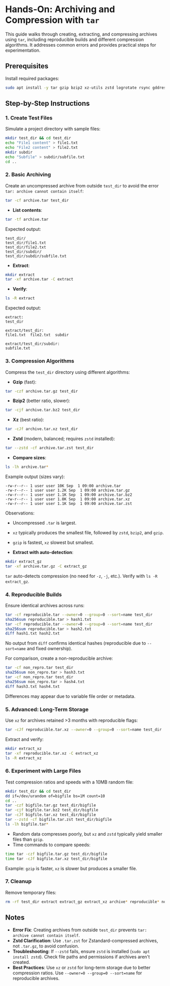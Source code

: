 # Hands-On: Archiving and Compression with `tar`

This guide walks through creating, extracting, and compressing archives using `tar`, including reproducible builds and different compression algorithms. It addresses common errors and provides practical steps for experimentation.

## Prerequisites
Install required packages:
```bash
sudo apt install -y tar gzip bzip2 xz-utils zstd logrotate rsync gddrescue testdisk extundelete e2fsprogs xfsprogs lvm2
```

## Step-by-Step Instructions

### 1. Create Test Files
Simulate a project directory with sample files:
```bash
mkdir test_dir && cd test_dir
echo "File1 content" > file1.txt
echo "File2 content" > file2.txt
mkdir subdir
echo "Subfile" > subdir/subfile.txt
cd ..
```

### 2. Basic Archiving
Create an uncompressed archive from outside `test_dir` to avoid the error `tar: archive cannot contain itself`:
```bash
tar -cf archive.tar test_dir
```
- **List contents**:
```bash
tar -tf archive.tar
```
  Expected output:
  ```
  test_dir/
  test_dir/file1.txt
  test_dir/file2.txt
  test_dir/subdir/
  test_dir/subdir/subfile.txt
  ```
- **Extract**:
```bash
mkdir extract
tar -xf archive.tar -C extract
```
- **Verify**:
```bash
ls -R extract
```
  Expected output:
  ```
  extract:
  test_dir

  extract/test_dir:
  file1.txt  file2.txt  subdir

  extract/test_dir/subdir:
  subfile.txt
  ```

### 3. Compression Algorithms
Compress the `test_dir` directory using different algorithms:
- **Gzip** (fast):
```bash
tar -czf archive.tar.gz test_dir
```
- **Bzip2** (better ratio, slower):
```bash
tar -cjf archive.tar.bz2 test_dir
```
- **Xz** (best ratio):
```bash
tar -cJf archive.tar.xz test_dir
```
- **Zstd** (modern, balanced; requires `zstd` installed):
```bash
tar --zstd -cf archive.tar.zst test_dir
```
- **Compare sizes**:
```bash
ls -lh archive.tar*
```
  Example output (sizes vary):
  ```
  -rw-r--r-- 1 user user 10K Sep  1 09:00 archive.tar
  -rw-r--r-- 1 user user 1.2K Sep  1 09:00 archive.tar.gz
  -rw-r--r-- 1 user user 1.1K Sep  1 09:00 archive.tar.bz2
  -rw-r--r-- 1 user user 1.0K Sep  1 09:00 archive.tar.xz
  -rw-r--r-- 1 user user 1.1K Sep  1 09:00 archive.tar.zst
  ```
  Observations:
  - Uncompressed `.tar` is largest.
  - `xz` typically produces the smallest file, followed by `zstd`, `bzip2`, and `gzip`.
  - `gzip` is fastest, `xz` slowest but smallest.

- **Extract with auto-detection**:
```bash
mkdir extract_gz
tar -xf archive.tar.gz -C extract_gz
```
  `tar` auto-detects compression (no need for `-z`, `-j`, etc.). Verify with `ls -R extract_gz`.

### 4. Reproducible Builds
Ensure identical archives across runs:
```bash
tar -cf reproducible.tar --owner=0 --group=0 --sort=name test_dir
sha256sum reproducible.tar > hash1.txt
tar -cf reproducible.tar --owner=0 --group=0 --sort=name test_dir
sha256sum reproducible.tar > hash2.txt
diff hash1.txt hash2.txt
```
No output from `diff` confirms identical hashes (reproducible due to `--sort=name` and fixed ownership).

For comparison, create a non-reproducible archive:
```bash
tar -cf non_repro.tar test_dir
sha256sum non_repro.tar > hash3.txt
tar -cf non_repro.tar test_dir
sha256sum non_repro.tar > hash4.txt
diff hash3.txt hash4.txt
```
Differences may appear due to variable file order or metadata.

### 5. Advanced: Long-Term Storage
Use `xz` for archives retained >3 months with reproducible flags:
```bash
tar -cJf reproducible.tar.xz --owner=0 --group=0 --sort=name test_dir
```
Extract and verify:
```bash
mkdir extract_xz
tar -xf reproducible.tar.xz -C extract_xz
ls -R extract_xz
```

### 6. Experiment with Large Files
Test compression ratios and speeds with a 10MB random file:
```bash
mkdir test_dir && cd test_dir
dd if=/dev/urandom of=bigfile bs=1M count=10
cd ..
tar -czf bigfile.tar.gz test_dir/bigfile
tar -cjf bigfile.tar.bz2 test_dir/bigfile
tar -cJf bigfile.tar.xz test_dir/bigfile
tar --zstd -cf bigfile.tar.zst test_dir/bigfile
ls -lh bigfile.tar*
```
- Random data compresses poorly, but `xz` and `zstd` typically yield smaller files than `gzip`.
- Time commands to compare speeds:
```bash
time tar -czf bigfile.tar.gz test_dir/bigfile
time tar -cJf bigfile.tar.xz test_dir/bigfile
```
  Example: `gzip` is faster, `xz` is slower but produces a smaller file.

### 7. Cleanup
Remove temporary files:
```bash
rm -rf test_dir extract extract_gz extract_xz archive* reproducible* non_repro* hash*.txt bigfile*
```

## Notes
- **Error Fix**: Creating archives from outside `test_dir` prevents `tar: archive cannot contain itself`.
- **Zstd Clarification**: Use `.tar.zst` for Zstandard-compressed archives, not `.tar.gz`, to avoid confusion.
- **Troubleshooting**: If `--zstd` fails, ensure `zstd` is installed (`sudo apt install zstd`). Check file paths and permissions if archives aren't created.
- **Best Practices**: Use `xz` or `zstd` for long-term storage due to better compression ratios. Use `--owner=0 --group=0 --sort=name` for reproducible archives.